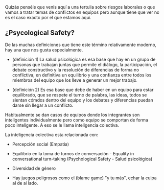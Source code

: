 Quizás penséis que venis aquí a una tertulia sobre riesgos laborales o que vamos a tratar temas de conflictos en equipos pero aunque tiene que ver no es el caso exacto por el que estamos aquí.

¿Psycological Safety?
-----------------------

De las muchas definiciones que tiene este término relativamente moderno, hay una que nos gusta especialmente.

- (definición 1) La salud psicológica es esa base que hay en un grupo de personas que trabajan juntas que permite el diálogo, la participación, el debate constructivo y la resolución de diferencias de forma no conflictiva, en definitiva un equilibrio y una confianza entre todos los miembros del equipo que los lleve a generar un mejor trabajo.

- (definición 2) Es esa base que debe de haber en un equipo para estar equilibrado, que se respete el turno de palabra, las ideas, todos se sientan cómdos dentro del equipo y los debates y diferencias puedan darse sin llegar a un conflicto.

Habitualmente se dan casos de equipos donde los integrantes son inteligentes individualmente pero como equipo se comportan de forma poco inteligente. A eso se le llama inteligencia colectiva.

La inteligencia colectiva esta relacionada con:
  - Percepción social (Empatía)
  - Equilibrio en la toma de turnos de conversación - Equality in conversational turn-taking (Psychological Safety - Salud psicológica)
  - Diversidad de género


- Hay juegos peligrosos como el (blame game) "y tu más", echar la culpa al de al lado.
